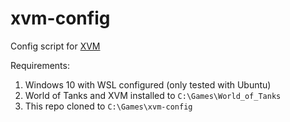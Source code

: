 # xvm-config

Config script for [XVM](https://modxvm.com/en/)

Requirements:
1. Windows 10 with WSL configured (only tested with Ubuntu)
2. World of Tanks and XVM installed to `C:\Games\World_of_Tanks`
3. This repo cloned to `C:\Games\xvm-config`
